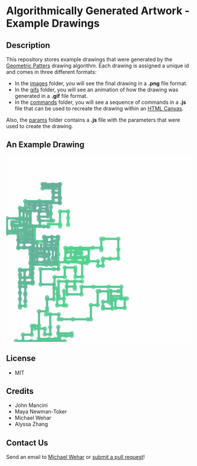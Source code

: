 # Algorithmically Generated Artwork - Example Drawings

## Description
This repository stores example drawings that were generated by the [Geometric Patters](https://michaelwehar.wordpress.com/2022/06/16/algorithmically-generated-visual-designs-geometric-patterns/) drawing algorithm.  Each drawing is assigned a unique id and comes in three different formats:

- In the [images](https://github.com/Algorithmically-Generated-Artwork/Example-Drawings/tree/main/images) folder, you will see the final drawing in a **.png** file format.
- In the [gifs](https://github.com/Algorithmically-Generated-Artwork/Example-Drawings/tree/main/gifs) folder, you will see an animation of how the drawing was generated in a **.gif** file format.
- In the [commands](https://github.com/Algorithmically-Generated-Artwork/Example-Drawings/tree/main/commands) folder, you will see a sequence of commands in a **.js** file that can be used to recreate the drawing within an [HTML Canvas](https://www.w3schools.com/html/html5_canvas.asp).

Also, the [params](https://github.com/Algorithmically-Generated-Artwork/Example-Drawings/tree/main/params) folder contains a **.js** file with the parameters that were used to create the drawing.

## An Example Drawing
![Drawing Animation](https://github.com/Algorithmically-Generated-Artwork/Example-Drawings/blob/main/gifs/alg1_1661408185805_982527.gif)

## License
- MIT

## Credits
- John Mancini
- Maya Newman-Toker
- Michael Wehar
- Alyssa Zhang

## Contact Us
Send an email to [Michael Wehar](http://michaelwehar.com) or [submit a pull request](https://github.com/Algorithmically-Generated-Artwork/Example-Drawings/pulls)!
